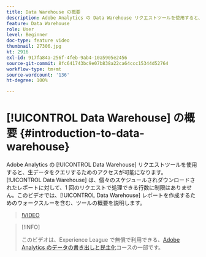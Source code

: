 ```yaml
---
title: Data Warehouse の概要
description: Adobe Analytics の Data Warehouse リクエストツールを使用すると、生データをクエリするためのアクセスが可能になります。Data Warehouse は、個々のスケジュールされダウンロードされたレポートに対して、1 回のリクエストで処理できる行数に制限はありません。このビデオでは、Data Warehouse レポートの作成手順を含む、ツールの概要を説明します。
feature: Data Warehouse
role: User
level: Beginner
doc-type: feature video
thumbnail: 27306.jpg
kt: 2916
exl-id: 917fa84a-256f-4feb-9ab4-10a5905e2456
source-git-commit: 8fc641743bc9e07b838a22ca64ccc15344d52764
workflow-type: tm+mt
source-wordcount: '136'
ht-degree: 100%

---
```


# [!UICONTROL Data Warehouse] の概要 {#introduction-to-data-warehouse}

Adobe Analytics の [!UICONTROL Data Warehouse] リクエストツールを使用すると、生データをクエリするためのアクセスが可能になります。[!UICONTROL Data Warehouse] は、個々のスケジュールされダウンロードされたレポートに対して、1 回のリクエストで処理できる行数に制限はありません。このビデオでは、[!UICONTROL Data Warehouse] レポートを作成するためのウォークスルーを含む、ツールの概要を説明します。

>[!VIDEO](https://video.tv.adobe.com/v/27306/?quality=12&learn=on)

>[!INFO]
>
> このビデオは、Experience League で無償で利用できる、[Adobe Analytics のデータの書き出しと民主化](https://experienceleague.adobe.com/?lang=ja/?recommended=Analytics-A-1-2022.1.democratizing#dashboard/learning)コースの一部です。